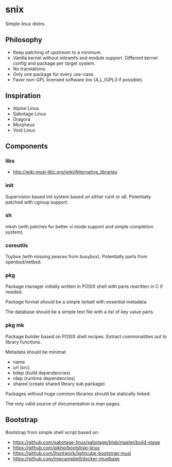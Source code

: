 snix
====

Simple linux distro.

Philosophy
----------

* Keep patching of upstream to a minimum.
* Vanilla kernel without initramfs and module support. Different kernel
  config and package per target system.
* No translations.
* Only one package for every use-case.
* Favor non-GPL licensed software (no {A,L,}GPL3 if possible).

Inspiration
-----------

* Alpine Linux
* Sabotage Linux
* Dragora
* Morpheus
* Void Linux

Components
----------

### libs

* http://wiki.musl-libc.org/wiki/Alternative_libraries

### init

Supervision based init system based on either runit or s6. Potentially
patched with cgroup support.

### sh

mksh (with patches for better vi mode support and simple completion system).

### coreutils

Toybox (with missing peaces from busybox). Potentially parts from
openbsd/netbsd.

### pkg

Package manager initially written in POSIX shell with parts rewritten in C
if needed.

Package format should be a simple tarball with essential metadata.

The database should be a simple text file with a list of key value pairs.

### pkg mk

Package builder based on POSIX shell recipes. Extract commonalities out
to library functions.

Metadata should be minimal:

* name
* url (src)
* bdep (build dependencies)
* rdep (runtime dependencies)
* shared (create shared library sub package)

Packages without huge common libraries should be statically linked.

The only valid source of documentation is man pages.

Bootstrap
---------

Bootstrap from simple shell script based on:

* https://github.com/sabotage-linux/sabotage/blob/master/build-stage
* https://github.com/pikhq/bootstrap-linux
* https://github.com/jhuntwork/lightcube-bootstrap-musl
* https://github.com/mwcampbell/docker-muslbase

